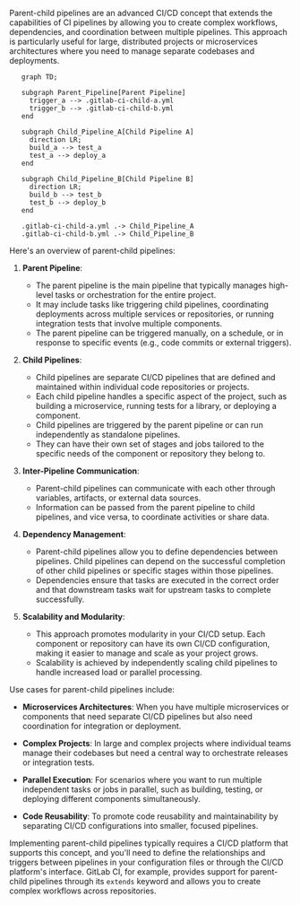 Parent-child pipelines are an advanced CI/CD concept that extends the capabilities of CI pipelines by allowing you to create complex workflows, dependencies, and coordination between multiple pipelines. This approach is particularly useful for large, distributed projects or microservices architectures where you need to manage separate codebases and deployments.
```mermaid
   graph TD;

   subgraph Parent_Pipeline[Parent Pipeline]
     trigger_a --> .gitlab-ci-child-a.yml
     trigger_b --> .gitlab-ci-child-b.yml
   end

   subgraph Child_Pipeline_A[Child Pipeline A]
     direction LR;
     build_a --> test_a
     test_a --> deploy_a
   end

   subgraph Child_Pipeline_B[Child Pipeline B]
     direction LR;
     build_b --> test_b
     test_b --> deploy_b
   end

   .gitlab-ci-child-a.yml .-> Child_Pipeline_A
   .gitlab-ci-child-b.yml .-> Child_Pipeline_B
```
Here's an overview of parent-child pipelines:

1. **Parent Pipeline**:
   - The parent pipeline is the main pipeline that typically manages high-level tasks or orchestration for the entire project.
   - It may include tasks like triggering child pipelines, coordinating deployments across multiple services or repositories, or running integration tests that involve multiple components.
   - The parent pipeline can be triggered manually, on a schedule, or in response to specific events (e.g., code commits or external triggers).

2. **Child Pipelines**:
   - Child pipelines are separate CI/CD pipelines that are defined and maintained within individual code repositories or projects.
   - Each child pipeline handles a specific aspect of the project, such as building a microservice, running tests for a library, or deploying a component.
   - Child pipelines are triggered by the parent pipeline or can run independently as standalone pipelines.
   - They can have their own set of stages and jobs tailored to the specific needs of the component or repository they belong to.

3. **Inter-Pipeline Communication**:
   - Parent-child pipelines can communicate with each other through variables, artifacts, or external data sources.
   - Information can be passed from the parent pipeline to child pipelines, and vice versa, to coordinate activities or share data.

4. **Dependency Management**:
   - Parent-child pipelines allow you to define dependencies between pipelines. Child pipelines can depend on the successful completion of other child pipelines or specific stages within those pipelines.
   - Dependencies ensure that tasks are executed in the correct order and that downstream tasks wait for upstream tasks to complete successfully.

5. **Scalability and Modularity**:
   - This approach promotes modularity in your CI/CD setup. Each component or repository can have its own CI/CD configuration, making it easier to manage and scale as your project grows.
   - Scalability is achieved by independently scaling child pipelines to handle increased load or parallel processing.

Use cases for parent-child pipelines include:

- **Microservices Architectures**: When you have multiple microservices or components that need separate CI/CD pipelines but also need coordination for integration or deployment.

- **Complex Projects**: In large and complex projects where individual teams manage their codebases but need a central way to orchestrate releases or integration tests.

- **Parallel Execution**: For scenarios where you want to run multiple independent tasks or jobs in parallel, such as building, testing, or deploying different components simultaneously.

- **Code Reusability**: To promote code reusability and maintainability by separating CI/CD configurations into smaller, focused pipelines.

Implementing parent-child pipelines typically requires a CI/CD platform that supports this concept, and you'll need to define the relationships and triggers between pipelines in your configuration files or through the CI/CD platform's interface. GitLab CI, for example, provides support for parent-child pipelines through its `extends` keyword and allows you to create complex workflows across repositories.
